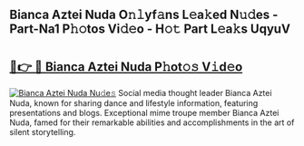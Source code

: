 ## Bianca Aztei Nuda O𝚗𝚕yf𝚊ns L𝚎a𝚔ed N𝚞𝚍es - Part-Na1 P𝚑𝚘tos Vi𝚍𝚎o - H𝚘𝚝 Part L𝚎a𝚔s UqyuV

# <h2><a href="http://kf3z0xg.oniu.top/?m=Bianca+Aztei+Nuda">🔗👉 🔴 Bianca Aztei Nuda P𝚑ot𝚘𝚜 V𝚒d𝚎o</a></h2>

[![Bianca Aztei Nuda Nu𝚍e𝚜](https://i.imgur.com/0qMVB7G.gif)](http://kf3z0xg.oniu.top/?m=Bianca+Aztei+Nuda)
Social media thought leader Bianca Aztei Nuda, known for sharing dance and lifestyle information, featuring presentations and blogs. Exceptional mime troupe member Bianca Aztei Nuda, famed for their remarkable abilities and accomplishments in the art of silent storytelling.  
